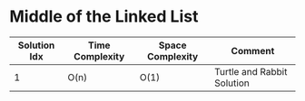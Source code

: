 # Middle of the Linked List

| Solution Idx | Time Complexity | Space Complexity | Comment                    |
| ------------ | --------------- | ---------------- | -------------------------- |
| 1            | O(n)            | O(1)             | Turtle and Rabbit Solution |
